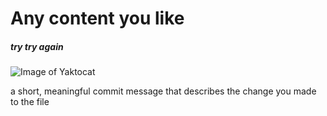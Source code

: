 # Any content you like
#####  try try again



![Image of Yaktocat](https://octodex.github.com/images/yaktocat.png)















a short, meaningful commit message that describes the change you made to the file
